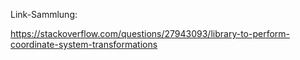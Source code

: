 Link-Sammlung:

https://stackoverflow.com/questions/27943093/library-to-perform-coordinate-system-transformations
